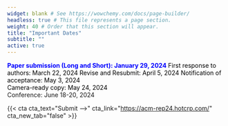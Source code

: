 ```yaml
---
widget: blank # See https://wowchemy.com/docs/page-builder/
headless: true # This file represents a page section.
weight: 40 # Order that this section will appear.
title: "Important Dates"
subtitle: ""
active: true
---
```


<span style=color:blue;font-weight:bold>Paper submission (Long and Short):  January 29, 2024</span> 
<span style=color:black>First response to authors: March 22, 2024</span>
<span style=color:black>Revise and Resubmit: April 5, 2024</span>
<span style=color:black>Notification of acceptance:  May 3, 2024</span>  
<span style=color:black>Camera-ready copy:  May 24, 2024</span>  
Conference:  June 18-20, 2024  

{{< cta cta_text="Submit -->" cta_link="https://acm-rep24.hotcrp.com/" cta_new_tab="false" >}}
